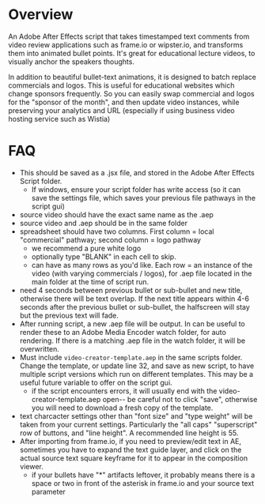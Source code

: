 # Overview
An Adobe After Effects script that takes timestamped text comments from video review applications such as frame.io or wipster.io, and transforms them into animated bullet points. It's great for educational lecture videos, to visually anchor the speakers thoughts.

In addition to beautiful bullet-text animations, it is designed to batch replace commercials and logos. This is useful for educational websites which change sponsors frequently. So you can easily swap commercial and logos for the "sponsor of the month", and then update video instances, while preserving your analytics and URL (especially if using business video hosting service such as Wistia)

# FAQ
- This should be saved as a .jsx file, and stored in the Adobe After Effects Script folder.
  - If windows, ensure your script folder has write access (so it can save the settings file, which saves your previous file pathways in the script gui)
- source video should have the exact same name as the .aep
- source video and .aep should be in the same folder
- spreadsheet should have two columns. First column = local "commercial" pathway; second column = logo pathway
  - we recommend a pure white logo
  - optionally type "BLANK" in each cell to skip.
  - can have as many rows as you'd like. Each row = an instance of the video (with varying commercials / logos), for .aep file located in the main folder at the time of script run. 
- need 4 seconds between previous bullet or sub-bullet and new title, otherwise there will be text overlap. If the next title appears within 4-6 seconds after the previous bullet or sub-bullet, the halfscreen will stay but the previous text will fade.
- After running script, a new .aep file will be output. In can be useful to render these to an Adobe Media Encoder watch folder, for auto rendering. If there is a matching .aep file in the watch folder, it will be overwritten.
- Must include `video-creator-template.aep` in the same scripts folder. Change the template, or update line 32, and save as new script, to have multiple script versions which run on different templates. This may be a useful future variable to offer on the script gui.
  - if the script encounters errors, it will usually end with the video-creator-template.aep open-- be careful not to click "save", otherwise you will need to download a fresh copy of the template.
- text charcacter settings other than "font size" and "type weight" will be taken from your current settings. Particularly the "all caps" "superscript" row of buttons, and "line height". A recommended line height is 55.
- After importing from frame.io, if you need to preview/edit text in AE, sometimes you have to expand the text guide layer, and click on the actual source text square keyframe for it to appear in the composition viewer.
   - if your bullets have "*" artifacts leftover, it probably means there is a space or two in front of the asterisk in frame.io and your source text parameter
